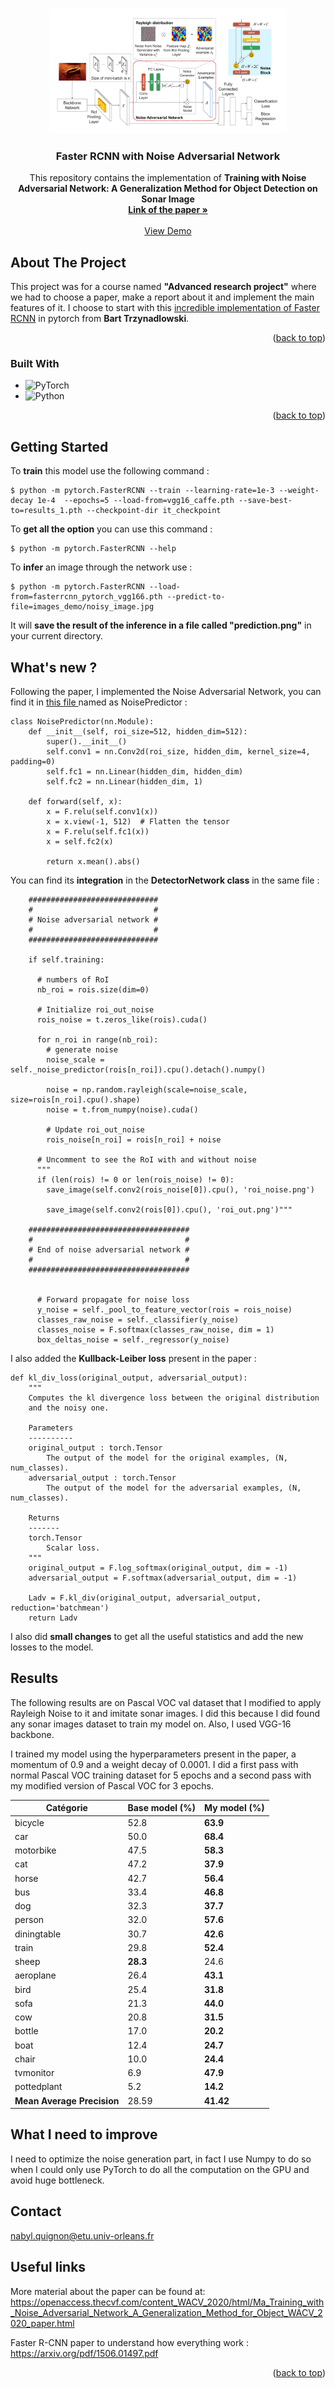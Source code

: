 <a name="readme-top"></a>


<!-- PROJECT LOGO -->
<br />
<div align="center">
  <a href="https://github.com/Newbyl/FR-CNN-with-NAN">
    <img src="images/NAN_archi.png" alt="Logo" width="380" height="200">
  </a>

<h3 align="center">Faster RCNN with Noise Adversarial Network</h3>

  <p align="center">
    This repository contains the implementation of <strong>Training with Noise Adversarial Network: A Generalization Method for Object
    Detection on Sonar Image</strong>
    <br />
    <a href="https://openaccess.thecvf.com/content_WACV_2020/papers/Ma_Training_with_Noise_Adversarial_Network_A_Generalization_Method_for_Object_WACV_2020_paper.pdf"><strong>Link of the paper »</strong></a>
    <br />
    <br />
    <a href="https://colab.research.google.com/drive/1kEU1wpLT1JNoSt1oW2ZMoATsHLki2aCY?usp=sharing">View Demo</a>
  </p>
</div>



<!-- ABOUT THE PROJECT -->
## About The Project

This project was for a course named <strong>"Advanced research project"</strong> where we had to choose a paper, make a report about it and implement the main features of it. I choose to start with this <a href="https://github.com/trzy/FasterRCNN">incredible implementation of Faster RCNN</a> in pytorch from <strong>Bart Trzynadlowski</strong>.

<p align="right">(<a href="#readme-top">back to top</a>)</p>



### Built With

* ![PyTorch](https://img.shields.io/badge/PyTorch-%23EE4C2C.svg?style=for-the-badge&logo=PyTorch&logoColor=white)
* ![Python](https://img.shields.io/badge/python-3670A0?style=for-the-badge&logo=python&logoColor=ffdd54)

<p align="right">(<a href="#readme-top">back to top</a>)</p>



<!-- GETTING STARTED -->
## Getting Started

To <strong>train</strong> this model use the following command :

```console
$ python -m pytorch.FasterRCNN --train --learning-rate=1e-3 --weight-decay 1e-4  --epochs=5 --load-from=vgg16_caffe.pth --save-best-to=results_1.pth --checkpoint-dir it_checkpoint
```

To <strong>get all the option</strong> you can use this command :

```console
$ python -m pytorch.FasterRCNN --help
```

To <strong>infer</strong> an image through the network use  :

```console
$ python -m pytorch.FasterRCNN --load-from=fasterrcnn_pytorch_vgg166.pth --predict-to-file=images_demo/noisy_image.jpg
```

It will <strong>save the result of the inference in a file called "prediction.png"</strong> in your current directory.


<!-- What's new ? -->
## What's new ?

Following the paper, I implemented the Noise Adversarial Network, you can find it in <a href="https://github.com/Newbyl/FR-CNN-with-NAN/blob/main/pytorch/FasterRCNN/models/detector.py"> this file </a> named as NoisePredictor : 

```Py
class NoisePredictor(nn.Module):
    def __init__(self, roi_size=512, hidden_dim=512):
        super().__init__()
        self.conv1 = nn.Conv2d(roi_size, hidden_dim, kernel_size=4, padding=0)
        self.fc1 = nn.Linear(hidden_dim, hidden_dim)
        self.fc2 = nn.Linear(hidden_dim, 1)
        
    def forward(self, x):
        x = F.relu(self.conv1(x))
        x = x.view(-1, 512)  # Flatten the tensor
        x = F.relu(self.fc1(x))
        x = self.fc2(x)
        
        return x.mean().abs()
```

You can find its <strong>integration</strong> in the <strong>DetectorNetwork class</strong> in the same file : 

```Py
    #############################
    #                           #
    # Noise adversarial network #
    #                           #
    #############################
    
    if self.training:
    
      # numbers of RoI
      nb_roi = rois.size(dim=0)
      
      # Initialize roi_out_noise
      rois_noise = t.zeros_like(rois).cuda()
      
      for n_roi in range(nb_roi):
        # generate noise
        noise_scale = self._noise_predictor(rois[n_roi]).cpu().detach().numpy()

        noise = np.random.rayleigh(scale=noise_scale, size=rois[n_roi].cpu().shape)
        noise = t.from_numpy(noise).cuda()
        
        # Update roi_out_noise
        rois_noise[n_roi] = rois[n_roi] + noise
        
      # Uncomment to see the RoI with and without noise
      """
      if (len(rois) != 0 or len(rois_noise) != 0):
        save_image(self.conv2(rois_noise[0]).cpu(), 'roi_noise.png')
            
        save_image(self.conv2(rois[0]).cpu(), 'roi_out.png')"""
    
    ####################################
    #                                  #
    # End of noise adversarial network #
    #                                  #
    ####################################
    

      # Forward propagate for noise loss
      y_noise = self._pool_to_feature_vector(rois = rois_noise)
      classes_raw_noise = self._classifier(y_noise)
      classes_noise = F.softmax(classes_raw_noise, dim = 1)
      box_deltas_noise = self._regressor(y_noise)
```

I also added the <strong>Kullback-Leiber loss</strong> present in the paper : 

```Py
def kl_div_loss(original_output, adversarial_output):
    """
    Computes the kl divergence loss between the original distribution
    and the noisy one.

    Parameters
    ----------
    original_output : torch.Tensor
        The output of the model for the original examples, (N, num_classes).
    adversarial_output : torch.Tensor
        The output of the model for the adversarial examples, (N, num_classes).

    Returns
    -------
    torch.Tensor
        Scalar loss.
    """
    original_output = F.log_softmax(original_output, dim = -1)
    adversarial_output = F.softmax(adversarial_output, dim = -1)

    Ladv = F.kl_div(original_output, adversarial_output, reduction='batchmean')
    return Ladv
```

I also did <strong>small changes</strong> to get all the useful statistics and add the new losses to the model.

## Results

The following results are on Pascal VOC val dataset that I modified to apply Rayleigh Noise to it and imitate sonar images. I did this because I did found any sonar images dataset to train my model on. Also, I used VGG-16 backbone.

I trained my model using the hyperparameters present in the paper, a momentum of 0.9 and a weight decay of 0.0001. I did a first pass with normal Pascal VOC training dataset for 5 epochs and a second pass with my modified version of Pascal VOC for 3 epochs.

| Catégorie        | Base model (%) | My model (%) |
|------------------|--------------------|----------------|
| bicycle          | 52.8               | **63.9**       |
| car              | 50.0               | **68.4**       |
| motorbike        | 47.5               | **58.3**       |
| cat              | 47.2               | **37.9**       |
| horse            | 42.7               | **56.4**       |
| bus              | 33.4               | **46.8**       |
| dog              | 32.3               | **37.7**       |
| person           | 32.0               | **57.6**       |
| diningtable      | 30.7               | **42.6**       |
| train            | 29.8               | **52.4**       |
| sheep            | **28.3**            | 24.6           |
| aeroplane        | 26.4               | **43.1**       |
| bird             | 25.4               | **31.8**       |
| sofa             | 21.3               | **44.0**       |
| cow              | 20.8               | **31.5**       |
| bottle           | 17.0               | **20.2**       |
| boat             | 12.4               | **24.7**       |
| chair            | 10.0               | **24.4**       |
| tvmonitor        | 6.9                | **47.9**       |
| pottedplant      | 5.2                | **14.2**       |
| **Mean Average Precision** | 28.59  | **41.42**  |


## What I need to improve

I need to optimize the noise generation part, in fact I use Numpy to do so when I could only use PyTorch to do all the computation on the GPU and avoid huge bottleneck.



<!-- CONTACT -->
## Contact

nabyl.quignon@etu.univ-orleans.fr

## Useful links

More material about the paper can be found at: https://openaccess.thecvf.com/content_WACV_2020/html/Ma_Training_with_Noise_Adversarial_Network_A_Generalization_Method_for_Object_WACV_2020_paper.html

Faster R-CNN paper to understand how everything work :
https://arxiv.org/pdf/1506.01497.pdf



<p align="right">(<a href="#readme-top">back to top</a>)</p>




